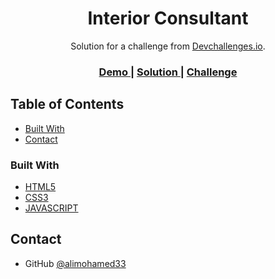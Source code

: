 <!-- Please update value in the {}  -->

<h1 align="center">Interior Consultant</h1>

<div align="center">
   Solution for a challenge from  <a href="https://devchallenges.io/challenges/Jymh2b2FyebRTUljkNcb" target="_blank">Devchallenges.io</a>.
</div>

<div align="center">
  <h3>
    <a href="https://alimohamed33.github.io/Interior_onsultant/">
      Demo
    </a>
    <span> | </span>
    <a href="https://github.com/alimohamed33/Interior_onsultant">
      Solution
    </a>
    <span> | </span>
    <a href="https://devchallenges.io/challenges/Jymh2b2FyebRTUljkNcb">
      Challenge
    </a>
  </h3>
</div>

<!-- TABLE OF CONTENTS -->

## Table of Contents

- [Built With](#built-with)
- [Contact](#contact)


### Built With

- [HTML5](https://html.com/)
- [CSS3](https://developer.mozilla.org/en-US/docs/Web/CSS)
- [JAVASCRIPT](https://developer.mozilla.org/en-US/docs/Web/JavaScript)


## Contact

- GitHub [@alimohamed33](https://github.com/alimohamed33)
